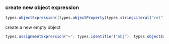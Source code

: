 ### create new object expression

```js
types.objectExpression([types.objectProperty(types.stringLiteral("ret"), path.node.argument), types.objectProperty(types.stringLiteral("obj"), types.identifier("obj"))])
```

create a new empty object
```js
types.assignmentExpression("=", types.identifier("obj"), types.objectExpression([]))
```
